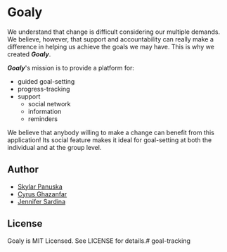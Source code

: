 # Goaly

We understand that change is difficult considering our multiple demands.  We believe, however, that support and accountability can really make a difference in helping us achieve the goals we may have.  This is why we created <em><strong>Goaly</strong></em>.

<em><strong>Goaly</strong></em>'s mission is to provide a platform for:
<ul>
  <li> guided goal-setting </li>
  <li> progress-tracking </li>
  <li> support
    <ul>
      <li> social network </li>
      <li> information </li>
      <li> reminders </li>
    </ul>
  </li>
</ul>
We believe that anybody willing to make a change can benefit from this application!  Its social feature makes it ideal for goal-setting at both the individual and at the group level.

## Author

<ul>
  <li><a href="http://thecodingsocialworker.blogspot.com/">Skylar Panuska </a></li>
  <li><a href="http://cyzanfar.github.io/">Cyrus Ghazanfar</a></li>
  <li><a href="https://programmingsprouts.wordpress.com/">Jennifer Sardina </a></li>
</ul>

## License

Goaly is MIT Licensed. See LICENSE for details.# goal-tracking
